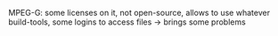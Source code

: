 MPEG-G: some licenses on it, not open-source, allows to use whatever build-tools, some logins to access files -> brings some problems
